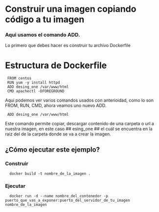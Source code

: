 # Construir una imagen copiando código a tu imagen

  ### Aqui usamos el comando ADD.

 Lo primero que debes hacer es construir tu archivo Dockerfile 


# Estructura de Dockerfile    

     FROM centos
     RUN yum -y install httpd
     ADD desing_one /var/www/html 
     CMD apachectl -DFOREGROUND
     
  Aqui podemos ver varios comandos usados con anterioidad, como lo son FROM, RUN, CMD, ahora veamos uno nuevo ADD.

     ADD desing_one /var/www/html 

  Este comando permite copiar, descargar contenido de una carpeta o url a nuestra imagen, en este caso ## esing_one  ## el cuál se encuentra en la raiz del de la carpeta donde se va a crear la imagen.

  ## ¿Cómo ejecutar este ejemplo?
  	
  ### Construir

      docker build -t nombre_de_la_imagen .

  ### Ejecutar

      docker run -d --name nombre_del_contenedor -p puerto_que_vas_a_exponer:puerto_del_servidor_de_tu_imagen nombre_de_la_imagen  